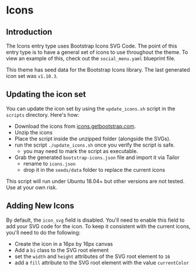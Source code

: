 # Icons

## Introduction

The Icons entry type uses Bootstrap Icons SVG Code. The point of this entry type is to have a general set of icons to use throughout the theme. To view an example of this, check out the `social_menu.yaml` blueprint file.

This theme has seed data for the Bootstrap Icons library. The last generated icon set was `v1.10.3`.&#x20;

## **Updating the icon set**

You can update the icon set by using the `update_icons.sh` script in the `scripts` directory. Here's how:

* Download the icons from [icons.getbootstrap.com](https://icons.getbootstrap.com).
* Unzip the icons
* Place the script inside the unzipped folder (alongside the SVGs).
* run the script `./update_icons.sh` once you verify the script is safe.
  * you may need to mark the script as executable.
* Grab the generated `bootstrap-icons.json` file and import it via Tailor
  * rename to `icons.json`
  * drop it in the `seeds/data` folder to replace the current icons&#x20;

This script will run under Ubuntu 18.04+ but other versions are not tested. Use at your own risk.

## Adding New Icons

By default, the `icon_svg` field is disabled. You'll need to enable this field to add your SVG code for the icon. To keep it consistent with the current icons, you'll need to do the following:

* Create the icon in a 16px by 16px canvas
* Add a `bi` class to the SVG root element
* set the `width` and `height` attributes of the SVG root element to `16`
* add a `fill` attribute to the SVG root element with the value `currentColor`

